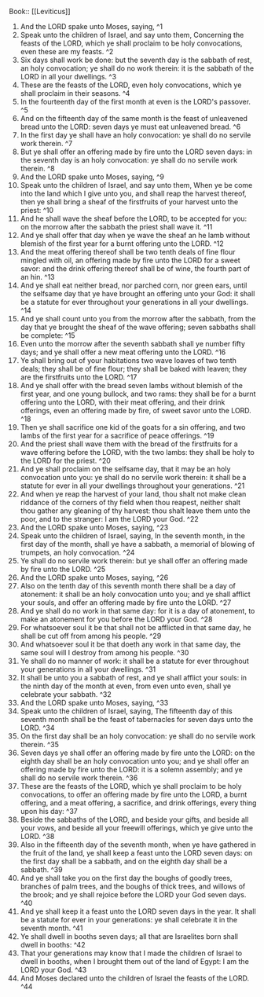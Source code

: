  Book:: [[Leviticus]]
 1. And the LORD spake unto Moses, saying, ^1
 2. Speak unto the children of Israel, and say unto them, Concerning the feasts of the LORD, which ye shall proclaim to be holy convocations, even these are my feasts. ^2
 3. Six days shall work be done: but the seventh day is the sabbath of rest, an holy convocation; ye shall do no work therein: it is the sabbath of the LORD in all your dwellings. ^3
 4. These are the feasts of the LORD, even holy convocations, which ye shall proclaim in their seasons. ^4
 5. In the fourteenth day of the first month at even is the LORD's passover. ^5
 6. And on the fifteenth day of the same month is the feast of unleavened bread unto the LORD: seven days ye must eat unleavened bread. ^6
 7. In the first day ye shall have an holy convocation: ye shall do no servile work therein. ^7
 8. But ye shall offer an offering made by fire unto the LORD seven days: in the seventh day is an holy convocation: ye shall do no servile work therein. ^8
 9. And the LORD spake unto Moses, saying, ^9
 10. Speak unto the children of Israel, and say unto them, When ye be come into the land which I give unto you, and shall reap the harvest thereof, then ye shall bring a sheaf of the firstfruits of your harvest unto the priest: ^10
 11. And he shall wave the sheaf before the LORD, to be accepted for you: on the morrow after the sabbath the priest shall wave it. ^11
 12. And ye shall offer that day when ye wave the sheaf an he lamb without blemish of the first year for a burnt offering unto the LORD. ^12
 13. And the meat offering thereof shall be two tenth deals of fine flour mingled with oil, an offering made by fire unto the LORD for a sweet savor: and the drink offering thereof shall be of wine, the fourth part of an hin. ^13
 14. And ye shall eat neither bread, nor parched corn, nor green ears, until the selfsame day that ye have brought an offering unto your God: it shall be a statute for ever throughout your generations in all your dwellings. ^14
 15. And ye shall count unto you from the morrow after the sabbath, from the day that ye brought the sheaf of the wave offering; seven sabbaths shall be complete: ^15
 16. Even unto the morrow after the seventh sabbath shall ye number fifty days; and ye shall offer a new meat offering unto the LORD. ^16
 17. Ye shall bring out of your habitations two wave loaves of two tenth deals; they shall be of fine flour; they shall be baked with leaven; they are the firstfruits unto the LORD. ^17
 18. And ye shall offer with the bread seven lambs without blemish of the first year, and one young bullock, and two rams: they shall be for a burnt offering unto the LORD, with their meat offering, and their drink offerings, even an offering made by fire, of sweet savor unto the LORD. ^18
 19. Then ye shall sacrifice one kid of the goats for a sin offering, and two lambs of the first year for a sacrifice of peace offerings. ^19
 20. And the priest shall wave them with the bread of the firstfruits for a wave offering before the LORD, with the two lambs: they shall be holy to the LORD for the priest. ^20
 21. And ye shall proclaim on the selfsame day, that it may be an holy convocation unto you: ye shall do no servile work therein: it shall be a statute for ever in all your dwellings throughout your generations. ^21
 22. And when ye reap the harvest of your land, thou shalt not make clean riddance of the corners of thy field when thou reapest, neither shalt thou gather any gleaning of thy harvest: thou shalt leave them unto the poor, and to the stranger: I am the LORD your God. ^22
 23. And the LORD spake unto Moses, saying, ^23
 24. Speak unto the children of Israel, saying, In the seventh month, in the first day of the month, shall ye have a sabbath, a memorial of blowing of trumpets, an holy convocation. ^24
 25. Ye shall do no servile work therein: but ye shall offer an offering made by fire unto the LORD. ^25
 26. And the LORD spake unto Moses, saying, ^26
 27. Also on the tenth day of this seventh month there shall be a day of atonement: it shall be an holy convocation unto you; and ye shall afflict your souls, and offer an offering made by fire unto the LORD. ^27
 28. And ye shall do no work in that same day: for it is a day of atonement, to make an atonement for you before the LORD your God. ^28
 29. For whatsoever soul it be that shall not be afflicted in that same day, he shall be cut off from among his people. ^29
 30. And whatsoever soul it be that doeth any work in that same day, the same soul will I destroy from among his people. ^30
 31. Ye shall do no manner of work: it shall be a statute for ever throughout your generations in all your dwellings. ^31
 32. It shall be unto you a sabbath of rest, and ye shall afflict your souls: in the ninth day of the month at even, from even unto even, shall ye celebrate your sabbath. ^32
 33. And the LORD spake unto Moses, saying, ^33
 34. Speak unto the children of Israel, saying, The fifteenth day of this seventh month shall be the feast of tabernacles for seven days unto the LORD. ^34
 35. On the first day shall be an holy convocation: ye shall do no servile work therein. ^35
 36. Seven days ye shall offer an offering made by fire unto the LORD: on the eighth day shall be an holy convocation unto you; and ye shall offer an offering made by fire unto the LORD: it is a solemn assembly; and ye shall do no servile work therein. ^36
 37. These are the feasts of the LORD, which ye shall proclaim to be holy convocations, to offer an offering made by fire unto the LORD, a burnt offering, and a meat offering, a sacrifice, and drink offerings, every thing upon his day: ^37
 38. Beside the sabbaths of the LORD, and beside your gifts, and beside all your vows, and beside all your freewill offerings, which ye give unto the LORD. ^38
 39. Also in the fifteenth day of the seventh month, when ye have gathered in the fruit of the land, ye shall keep a feast unto the LORD seven days: on the first day shall be a sabbath, and on the eighth day shall be a sabbath. ^39
 40. And ye shall take you on the first day the boughs of goodly trees, branches of palm trees, and the boughs of thick trees, and willows of the brook; and ye shall rejoice before the LORD your God seven days. ^40
 41. And ye shall keep it a feast unto the LORD seven days in the year. It shall be a statute for ever in your generations: ye shall celebrate it in the seventh month. ^41
 42. Ye shall dwell in booths seven days; all that are Israelites born shall dwell in booths: ^42
 43. That your generations may know that I made the children of Israel to dwell in booths, when I brought them out of the land of Egypt: I am the LORD your God. ^43
 44. And Moses declared unto the children of Israel the feasts of the LORD. ^44

